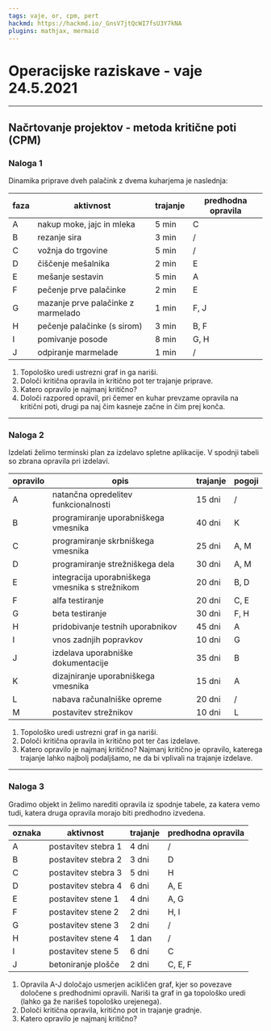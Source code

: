 ```yaml
---
tags: vaje, or, cpm, pert
hackmd: https://hackmd.io/_GnsV7jtQcWI7fsU3Y7kNA
plugins: mathjax, mermaid
---
```

# Operacijske raziskave - vaje 24.5.2021

---

## Načrtovanje projektov - metoda kritične poti (CPM)

### Naloga 1

Dinamika priprave dveh palačink z dvema kuharjema je naslednja:

| faza | aktivnost | trajanje | predhodna opravila |
| ---- | --------- | -------- | ------------------ |
| A | nakup moke, jajc in mleka | 5 min | C |
| B | rezanje sira | 3 min | / |
| C | vožnja do trgovine | 5 min | / |
| D | čiščenje mešalnika | 2 min | E |
| E | mešanje sestavin | 5 min | A |
| F | pečenje prve palačinke | 2 min | E |
| G | mazanje prve palačinke z marmelado | 1 min | F, J |
| H | pečenje palačinke (s sirom) | 3 min | B, F |
| I | pomivanje posode | 8 min | G, H |
| J | odpiranje marmelade | 1 min | / |

1. Topološko uredi ustrezni graf in ga nariši.
2. Določi kritična opravila in kritično pot ter trajanje priprave.
3. Katero opravilo je najmanj kritično?
4. Določi razpored opravil, pri čemer en kuhar prevzame opravila na kritični poti, drugi pa naj čim kasneje začne in čim prej konča.

---

### Naloga 2

Izdelati želimo terminski plan za izdelavo spletne aplikacije. V spodnji tabeli so zbrana opravila pri izdelavi.

| opravilo | opis | trajanje | pogoji |
| -------- | ---- | -------- | ------ |
| A | natančna opredelitev funkcionalnosti | 15 dni | / |
| B | programiranje uporabniškega vmesnika | 40 dni | K |
| C | programiranje skrbniškega vmesnika | 25 dni | A, M |
| D | programiranje strežniškega dela | 30 dni | A, M |
| E | integracija uporabniškega vmesnika s strežnikom | 20 dni | B, D |
| F | alfa testiranje | 20 dni | C, E |
| G | beta testiranje | 30 dni | F, H |
| H | pridobivanje testnih uporabnikov | 45 dni | A |
| I | vnos zadnjih popravkov | 10 dni | G |
| J | izdelava uporabniške dokumentacije | 35 dni | B |
| K | dizajniranje uporabniškega vmesnika | 15 dni | A |
| L | nabava računalniške opreme | 20 dni | / |
| M | postavitev strežnikov | 10 dni | L |

1. Topološko uredi ustrezni graf in ga nariši.
2. Določi kritična opravila in kritično pot ter čas izdelave.
3. Katero opravilo je najmanj kritično? Najmanj kritično je opravilo, katerega trajanje lahko najbolj podaljšamo, ne da bi vplivali na trajanje izdelave.

---

### Naloga 3

Gradimo objekt in želimo narediti opravila iz spodnje tabele, za katera vemo tudi, katera druga opravila morajo biti predhodno izvedena.

| oznaka | aktivnost | trajanje | predhodna opravila |
| ------ | --------- | ------- | ------------------ |
| A | postavitev stebra 1 | 4 dni | / |
| B | postavitev stebra 2 | 3 dni | D |
| C | postavitev stebra 3 | 5 dni | H |
| D | postavitev stebra 4 | 6 dni | A, E |
| E | postavitev stene 1 | 4 dni | A, G |
| F | postavitev stene 2 | 2 dni | H, I |
| G | postavitev stene 3 | 2 dni | / |
| H | postavitev stene 4 | 1 dan | / |
| I | postavitev stene 5 | 6 dni | C |
| J | betoniranje plošče | 2 dni | C, E, F |

1. Opravila A-J določajo usmerjen acikličen graf, kjer so povezave določene s predhodnimi opravili. Nariši ta graf in ga topološko uredi (lahko ga že narišeš topološko urejenega).
2. Določi kritična opravila, kritično pot in trajanje gradnje.
3. Katero opravilo je najmanj kritično?

